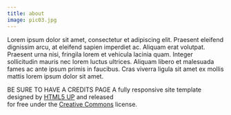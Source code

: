 ```yaml
---
title: about
image: pic03.jpg
---
```

Lorem ipsum dolor sit amet, consectetur et adipiscing elit. Praesent eleifend dignissim arcu, at eleifend sapien imperdiet ac. Aliquam erat volutpat. Praesent urna nisi, fringila lorem et vehicula lacinia quam. Integer sollicitudin mauris nec lorem luctus ultrices. Aliquam libero et malesuada fames ac ante ipsum primis in faucibus. Cras viverra ligula sit amet ex mollis mattis lorem ipsum dolor sit amet.

BE SURE TO HAVE A CREDITS PAGE
A fully responsive site template designed by <a href="https://html5up.net">HTML5 UP</a> and released<br />for free under the <a href="https://html5up.net/license">Creative Commons</a> license.
